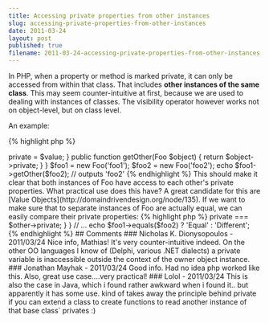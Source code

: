 ```yaml
---
title: Accessing private properties from other instances
slug: accessing-private-properties-from-other-instances
date: 2011-03-24
layout: post
published: true
filename: 2011-03-24-accessing-private-properties-from-other-instances.markdown
---
```

<!-- *********************************************************************
**                                                                      **
** To add a comment, scroll to the bottom and use the comment template. **
** Then save the file and send me a pull request.                       **
**                                                                      **
***********************************************************************-->

In PHP, when a property or method is marked private, it can only be accessed from within that class. That includes **other instances of the same class**. This may seem counter-intuitive at first, because we are used to dealing with instances of classes. The visibility operator however works not on object-level, but on class level.

An example:

{% highlight php %}
<?php
class Foo
{
    private $private;
    public function __construct($value)
    {
        $this->private = $value;
    }
    public function getOther(Foo $object)
    {
       return $object->private;
    }
}

$foo1 = new Foo('foo1');
$foo2 = new Foo('foo2');

echo $foo1->getOther($foo2); // outputs 'foo2'
{% endhighlight %}

This should make it clear that both instances of Foo have access to each other's private properties.

What practical use does this have? A great candidate for this are [Value Objects](http://domaindrivendesign.org/node/135). If we want to make sure that to separate instances of Foo are actually equal, we can easily compare their private properties:

{% highlight php %}
<?php
class Foo
{
    // ...
    public function equals(Foo $other)
    {
        return $this->private === $other->private;
    }
}

// ...
echo $foo1->equals($foo2) ? 'Equal' : 'Different';
{% endhighlight %}


## Comments

### Nicholas K. Dionysopoulos - 2011/03/24
Nice info, Mathias! It's very counter-intuitive indeed. On the other OO languages I know of (Delphi, various .NET dialects) a private variable is inaccessible outside the context of the owner object instance.

### Jonathan Mayhak - 2011/03/24
Good info. Had no idea php worked like this.

Also, great use case....very practical!

### Lolol - 2011/03/24
This is also the case in Java, which i found rather awkward when i found it.. but apparently it has some use. kind of takes away the principle behind private if you can extend a class to create functions to read another instance of that base class` privates :)

<!-- To add a comment, copy this template: (don't worry about markup, I'll clean it up if need be)

### [YOUR NAME](YOUR URL) - YYY/MM/DD
YOUR COMMENT TEXT HERE....

-->
